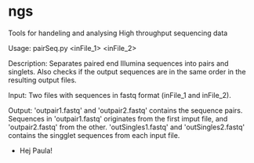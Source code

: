ngs
===

Tools for handeling and analysing High throughput sequencing data


Usage:		pairSeq.py <inFile_1> <inFile_2>

Description:	Separates paired end Illumina sequences into pairs 
		and singlets. Also checks if the output sequences 
		are in the same order in the resulting output files.

Input: 		Two files with sequences in fastq format (inFile_1 and inFile_2).
		
Output: 	'outpair1.fastq' and 'outpair2.fastq' contains the 
		sequence pairs. Sequences in 'outpair1.fastq' originates 
		from the first imput file, and 'outpair2.fastq' from 
		the other. 'outSingles1.fastq' and 'outSingles2.fastq' 
		contains the singglet sequences from each input file.


* Hej Paula!

